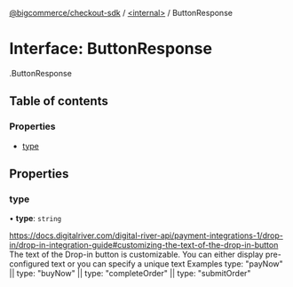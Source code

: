 [@bigcommerce/checkout-sdk](../README.md) / [<internal\>](../modules/internal_.md) / ButtonResponse

# Interface: ButtonResponse

[<internal>](../modules/internal_.md).ButtonResponse

## Table of contents

### Properties

- [type](internal_.ButtonResponse.md#type)

## Properties

### type

• **type**: `string`

https://docs.digitalriver.com/digital-river-api/payment-integrations-1/drop-in/drop-in-integration-guide#customizing-the-text-of-the-drop-in-button
The text of the Drop-in button is customizable. You can either display pre-configured text or you can specify a unique text
Examples type: "payNow" || type: "buyNow" || type: "completeOrder" || type: "submitOrder"
